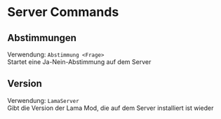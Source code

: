 # Server Commands

## Abstimmungen

Verwendung: `Abstimmung <Frage>`  
Startet eine Ja-Nein-Abstimmung auf dem Server

## Version

Verwendung: `LamaServer`  
Gibt die Version der Lama Mod, die auf dem Server installiert ist wieder
